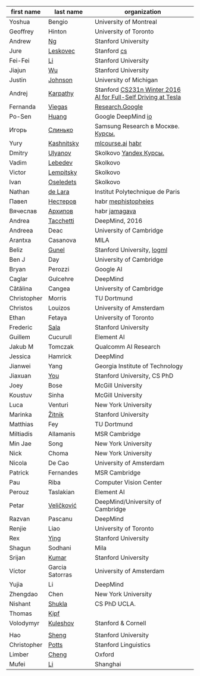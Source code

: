 | first name | last name | organization |
| ---------- | --------- | ------------ |
| Yoshua | Bengio | University of Montreal |
| Geoffrey | Hinton | University of Toronto |
| Andrew | [Ng](https://youtube.com/playlist?list=PLoROMvodv4rMiGQp3WXShtMGgzqpfVfbU) | Stanford University |
| Jure | [Leskovec](https://github.com/profjure) | Stanford [cs](https://cs.stanford.edu/people/jure/) |
| Fei-Fei | [Li](https://github.com/feifeili) | Stanford University |
| Jiajun | [Wu](https://github.com/jiajunwu) | Stanford University |
| Justin | [Johnson](https://github.com/jcjohnson) | University of Michigan |
| Andrej | [Karpathy](https://github.com/karpathy) | Stanford  [CS231n Winter 2016](https://www.youtube.com/channel/UCPk8m_r6fkUSYmvgCBwq-sw) <br> [AI for Full-Self Driving at Tesla](https://youtu.be/hx7BXih7zx8)|
| Fernanda | [Viegas](https://research.google/people/FernandaViegas/) | [Research.Google](https://research.google) |
| Po-Sen | [Huang](https://github.com/posenhuang) | Google DeepMind [io](https://posenhuang.github.io/) |
| Игорь | [Слинько](https://github.com/SlinkoIgor) | Samsung Research в Москве. [Курсы.](https://stepik.org/course/50352/promo) |
| Yury | [Kashnitsky](https://github.com/Yorko) | [mlcourse.ai](https://mlcourse.ai/) [habr](https://habr.com/ru/company/ods/blog/325654/) |
| Dmitry | [Ulyanov](https://github.com/DmitryUlyanov) | Skolkovo [Yandex Курсы.](https://github.com/yandexdataschool/Practical_DL) |
| Vadim | [Lebedev](https://github.com/vadim-v-lebedev) | Skolkovo |
| Victor | [Lempitsky](https://github.com/victorlempitsky) | Skolkovo |
| Ivan | [Oseledets](https://github.com/oseledets) | Skolkovo |
| Nathan | [de Lara](https://github.com/nathandelara) | Institut Polytechnique de Paris |
| Павел | [Нестеров](https://github.com/mephistopheies) | habr [mephistopheies](https://habr.com/en/users/mephistopheies/posts/) |
| Вячеслав | [Архипов](https://github.com/VSArkhipov) | habr [jamagava](https://habr.com/ru/users/jamagava/posts/) |
| Andrea | [Tacchetti](https://github.com/atacchet) | DeepMind, 2016 |
| Andreea | Deac | University of Cambridge |
| Arantxa | Casanova | MILA |
| Beliz | [Gunel](https://github.com/belizgunel) | Stanford University, [logml](https://logml.ai/speakers/) |
| Ben J | Day | University of Cambridge |
| Bryan | Perozzi | Google AI |
| Caglar | Gulcehre | DeepMind |
| Cătălina | Cangea | University of Cambridge |
| Christopher | Morris | TU Dortmund |
| Christos | Louizos | University of Amsterdam |
| Ethan | Fetaya | University of Toronto |
| Frederic | [Sala](https://github.com/fredsala) | Stanford University |
| Guillem | Cucurull | Element AI |
| Jakub M | Tomczak | Qualcomm AI Research |
| Jessica | Hamrick | DeepMind |
| Jianwei | Yang | Georgia Institute of Technology |
| Jiaxuan | [You](https://github.com/JiaxuanYou) | Stanford University, CS PhD |
| Joey | Bose | McGill University |
| Koustuv | Sinha | McGill University |
| Luca | Venturi | New York University |
| Marinka | [Žitnik](https://github.com/marinkaz) | Stanford University |
| Matthias | Fey | TU Dortmund |
| Miltiadis | Allamanis | MSR Cambridge |
| Min Jae | Song | New York University |
| Nick | Choma | New York University |
| Nicola | De Cao | University of Amsterdam |
| Patrick | Fernandes | MSR Cambridge |
| Pau | Riba | Computer Vision Center |
| Perouz | Taslakian | Element AI |
| Petar | [Veličković](https://github.com/PetarV-) | DeepMind/University of Cambridge |
| Razvan | Pascanu | DeepMind |
| Renjie | Liao | University of Toronto |
| Rex | [Ying](https://github.com/RexYing) | Stanford University |
| Shagun | Sodhani | Mila |
| Srijan | [Kumar](https://github.com/srijankr) | Stanford University |
| Víctor | Garcia Satorras | University of Amsterdam |
| Yujia | Li | DeepMind |
| Zhengdao | Chen | New York University |
| Nishant | [Shukla](https://github.com/BinRoot) | CS PhD UCLA. |
| Thomas | [Kipf](https://github.com/tkipf) | |
| Volodymyr | [Kuleshov](https://github.com/kuleshov) | Stanford & Cornell |
|  |  |  |
| Hao | [Sheng](https://github.com/haossr) | Stanford University |
| Christopher | [Potts](https://github.com/cgpotts) | Stanford Linguistics |
| Limber | [Cheng](https://github.com/limberc) | Oxford |
| Mufei | [Li](https://github.com/mufeili) | Shanghai |
